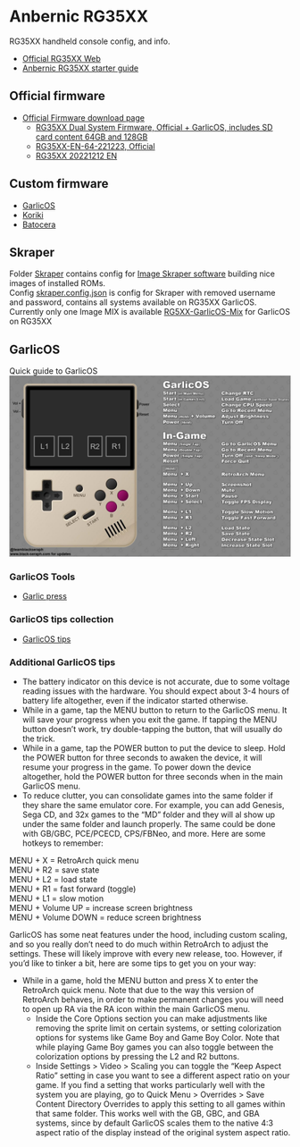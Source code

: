 # Anbernic RG35XX
RG35XX handheld console config, and info.  
- [Official RG35XX Web](https://anbernic.com/products/rg35xx?sca_ref=2121940.nMT2peSQIR)
- [Anbernic RG35XX starter guide](https://retrogamecorps.com/2023/01/03/anbernic-rg35xx-starter-guide/)

## Official firmware
 - [Official Firmware download page](https://win.anbernic.com/download/270.html)
   - [RG35XX Dual System Firmware, Official + GarlicOS, includes SD card content 64GB and 128GB](https://drive.google.com/drive/folders/1tJOUt3hW6VwbqgsCRb96TMQz6yRA2GAn?usp=sharing)
   - [RG35XX-EN-64-221223, Official](https://drive.google.com/drive/folders/1HfGCxkratM_zYiYfGWCrHZ1AynO3hIwU?usp=share_link)
   - [RG35XX 20221212 EN](https://drive.google.com/drive/folders/19gmd_0c9qQl4ttTeaYjT3qjeDawallO9?usp=sharing)

## Custom firmware
 - [GarlicOS](https://www.patreon.com/posts/76561333)
 - [Koriki](https://github.com/rg35xx-cfw/Koriki)
 - [Batocera](https://github.com/rg35xx-cfw/rg35xx-cfw.github.io)

## Skraper
Folder [Skraper](./Skraper/) contains config for [Image Skraper software](https://www.skraper.net/) building nice images of installed ROMs.  
Config [skraper.config.json](./Skraper/skraper.config.json) is config for Skraper with removed username and password, contains all systems available on RG35XX GarlicOS.  
Currently only one Image MIX is available [RG5XX-GarlicOS-Mix](./Skraper/RG5XX-GarlicOS-Mix/) for GarlicOS on RG35XX


## GarlicOS
Quick guide to GarlicOS
![quick guide to GarlicOS](./GarlicOS/quick-guide-to-garlicos-shortcuts.png)

### GarlicOS Tools
- [Garlic press](https://github.com/prosthetichead/GarlicPress)

### GarlicOS tips collection
- [GarlicOS tips](https://gist.github.com/milnak/a288ddb7b0e1e51d251b2121baa03685)

### Additional GarlicOS tips
- The battery indicator on this device is not accurate, due to some voltage reading issues with the hardware. You should expect about 3-4 hours of battery life altogether, even if the indicator started otherwise.
- While in a game, tap the MENU button to return to the GarlicOS menu. It will save your progress when you exit the game. If tapping the MENU button doesn’t work, try double-tapping the button, that will usually do the trick.
- While in a game, tap the POWER button to put the device to sleep. Hold the POWER button for three seconds to awaken the device, it will resume your progress in the game. To power down the device altogether, hold the POWER button for three seconds when in the main GarlicOS menu.
- To reduce clutter, you can consolidate games into the same folder if they share the same emulator core. For example, you can add Genesis, Sega CD, and 32x games to the “MD” folder and they will al show up under the same folder and launch properly. The same could be done with GB/GBC, PCE/PCECD, CPS/FBNeo, and more.
Here are some hotkeys to remember:

MENU + X = RetroArch quick menu  
MENU + R2 = save state  
MENU + L2 = load state  
MENU + R1 = fast forward (toggle)  
MENU + L1 = slow motion  
MENU + Volume UP = increase screen brightness  
MENU + Volume DOWN = reduce screen brightness  

GarlicOS has some neat features under the hood, including custom scaling, and so you really don’t need to do much within RetroArch to adjust the settings. These will likely improve with every new release, too. However, if you’d like to tinker a bit, here are some tips to get you on your way:

- While in a game, hold the MENU button and press X to enter the RetroArch quick menu. Note that due to the way this version of RetroArch behaves, in order to make permanent changes you will need to open up RA via the RA icon within the main GarlicOS menu.
  - Inside the Core Options section you can make adjustments like removing the sprite limit on certain systems, or setting colorization options for systems like Game Boy and Game Boy Color. Note that while playing Game Boy games you can also toggle between the colorization options by pressing the L2 and R2 buttons.
  - Inside Settings > Video > Scaling you can toggle the “Keep Aspect Ratio” setting in case you want to see a different aspect ratio on your game. If you find a setting that works particularly well with the system you are playing, go to Quick Menu > Overrides > Save Content Directory Overrides to apply this setting to all games within that same folder. This works well with the GB, GBC, and GBA systems, since by default GarlicOS scales them to the native 4:3 aspect ratio of the display instead of the original system aspect ratio.
